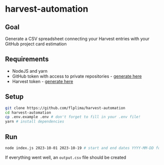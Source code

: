 # harvest-automation

## Goal
Generate a CSV spreadsheet connecting your Harvest entries with your GitHub project card estimation

## Requirements
- NodeJS and yarn
- GitHub token with access to private repositories - [generate here](https://github.com/settings/tokens/new)
- Harvest token - [generate here](https://id.getharvest.com/oauth2/access_tokens/new)

## Setup
```bash
git clone https://github.com/flplima/harvest-automation
cd harvest-automation
cp .env.example .env # don't forget to fill in your .env file!
yarn # install dependencies
```

## Run
```bash
node index.js 2023-10-01 2023-10-19 # start and end dates YYYY-MM-DD format
```
If everything went well, an `output.csv` file should be created
